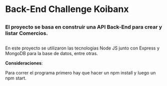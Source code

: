 # Back-End Challenge Koibanx

##

### __El proyecto se basa en construir una API Back-End para crear y listar Comercios__.

##

En este proyecto se utilizaron las tecnologias Node JS junto con Express y MongoDB para la base de datos, entre otras.

__Consideraciones__:

Para correr el programa primero hay que hacer un npm install y luego un npm start.